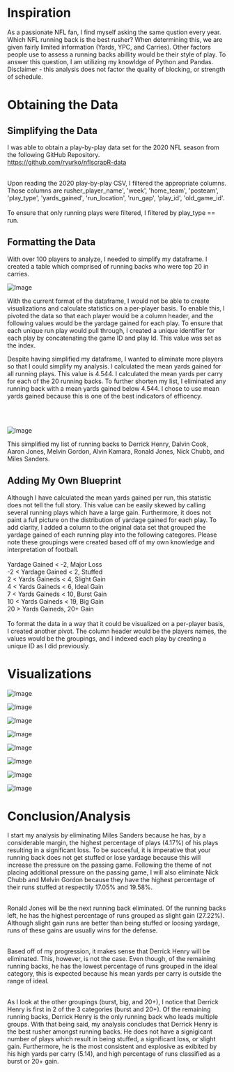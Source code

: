 <h1> Inspiration </h1>
<p> As a passionate NFL fan, I find myself asking the same qustion every year. Which NFL running back is the best rusher? When determining this, we are given fairly limited information (Yards, YPC, and Carries). Other factors people use to assess a running backs abillity would be their style of play. To answer this question, I am utilizing my knowldge of Python and Pandas. Disclaimer - this analysis does not factor the quality of blocking, or strength of schedule.</p>

<h1> Obtaining the Data </h1>

<h2> Simplifying the Data </h2>

I was able to obtain a play-by-play data set for the 2020 NFL season from the following GitHub Repository.<br>
https://github.com/ryurko/nflscrapR-data
<br>
<br>
<p>Upon reading the 2020 play-by-play CSV, I filtered the appropriate columns. Those columns are rusher_player_name', 'week', 'home_team', 'posteam', 'play_type', 'yards_gained', 'run_location', 'run_gap', 'play_id', 'old_game_id'.
 <br>
 <br>
 To ensure that only running plays were filtered, I filtered by play_type == run.</p>

<h2> Formatting the Data </h2> 

With over 100 players to analyze, I needed to simplify my dataframe. I created a table which comprised of running backs who were top 20 in carries. 
<p><img alt="Image" title="icon" src="https://github.com/AbhikMahakul/NFL-Runningback-Analysis/blob/main/Images/Images/Top%2020%20Carries.png" /></p>
<p>
With the current format of the dataframe, I would not be able to create visualizations and calculate statistics on a per-player basis. To enable this, I pivoted the data so that each player would be a column header, and the following values would be the yardage gained for each play. To ensure that each unique run play would pull through, I created a unique identifier for each play by concatenating the game ID and play Id. This value was set as the index. 

Despite having simplified my dataframe, I wanted to eliminate more players so that I could simplify my analysis. I calculated the mean yards gained for all running plays. This value is 4.544. I calculated the mean yards per carry for each of the 20 running backs. To further shorten my list, I eliminated any running back with a mean yards gained below 4.544. I chose to use mean yards gained because this is one of the best indicators of efficency. </p>
<br>
<br>
<p><img alt="Image" title="icon" src="https://github.com/AbhikMahakul/NFL-Runningback-Analysis/blob/main/Images/Images/Top20YPC.png"/></p>

<p> This simplified my list of running backs to Derrick Henry, Dalvin Cook, Aaron Jones, Melvin Gordon, Alvin Kamara, Ronald Jones, Nick Chubb, and Miles Sanders.</p>

<h2> Adding My Own Blueprint </h2>
<p> Although I have calculated the mean yards gained per run, this statistic does not tell the full story. This value can be easily skewed by calling several running plays which have a large gain. Furthermore, it does not paint a full picture on the distribution of yardage gained for each play. To add clarity, I added a column to the original data set that grouped the yardage gained of each running play into the following categores. Please note these groupings were created based off of my own knowledge and interpretation of football. 
 <br>
 <br>
 Yardage Gained < -2, Major Loss<br>
 -2 < Yardage Gained < 2, Stuffed<br>
 2 < Yards Gaineds < 4, Slight Gain <br>
 4 < Yards Gaineds < 6, Ideal Gain <br>
 7 < Yards Gaineds < 10, Burst Gain <br>
 10 < Yards Gaineds < 19, Big Gain <br>
 20 > Yards Gaineds, 20+ Gain <br>
 <br>
To format the data in a way that it could be visualized on a per-player basis, I created another pivot. The column header would be the players names, the values would be the groupings, and I indexed each play by creating a unique ID as I did previously. 
 
<h1> Visualizations </h1>


<p><img alt="Image" title="icon" src="https://github.com/AbhikMahakul/NFL-Runningback-Analysis/blob/main/Images2/Images2/AJones.png"/></p>
<p><img alt="Image" title="icon" src="https://github.com/AbhikMahakul/NFL-Runningback-Analysis/blob/main/Images2/Images2/AKamara.png"/></p>
<p><img alt="Image" title="icon" src="https://github.com/AbhikMahakul/NFL-Runningback-Analysis/blob/main/Images2/Images2/DCook.png"/></p>
<p><img alt="Image" title="icon" src="https://github.com/AbhikMahakul/NFL-Runningback-Analysis/blob/main/Images2/Images2/DHenry.png"/></p>
<p><img alt="Image" title="icon" src="https://github.com/AbhikMahakul/NFL-Runningback-Analysis/blob/main/Images2/Images2/MGordon.png"/></p>
<p><img alt="Image" title="icon" src="https://github.com/AbhikMahakul/NFL-Runningback-Analysis/blob/main/Images2/Images2/MSanders.png"/></p>
<p><img alt="Image" title="icon" src="https://github.com/AbhikMahakul/NFL-Runningback-Analysis/blob/main/Images2/Images2/NChubb.png"/></p>
<p><img alt="Image" title="icon" src="https://github.com/AbhikMahakul/NFL-Runningback-Analysis/blob/main/Images2/Images2/RJones.png"/></p>

<h1> Conclusion/Analysis</h1> 

<p1> I start my analysis by eliminating Miles Sanders because he has, by a considerable margin, the highest percentage of plays (4.17%) of his plays resulting in a significant loss. To be succesful, it is imperative that your running back does not get stuffed or lose yardage because this will increase the pressure on the passing game. Following the theme of not placing additional pressure on the passing game, I will also eliminate Nick Chubb and Melvin Gordon because they have the highest percentage of their runs stuffed at respectily 17.05% and 19.58%. 
 
<br> 
Ronald Jones will be the next running back eliminated. Of the running backs left, he has the highest percentage of runs grouped as slight gain (27.22%). Although slight gain runs are better than being stuffed or loosing yardage, runs of these gains are usually wins for the defense. 

<br> Based off of my progression, it makes sense that Derrick Henry will be eliminated. This, however, is not the case. Even though, of the remaining running backs, he has the lowest percentage of runs grouped in the ideal category, this is expected because his mean yards per carry is outside the range of ideal. 

<br> As I look at the other groupings (burst, big, and 20+), I notice that Derrick Henry is first in 2 of the 3 categories (burst and 20+). Of the remaining running backs, Derrick Henry is the only running back who leads multiple groups. With that being said, my analysis concludes that Derrick Henry is the best rusher amongst running backs. He does not have a signigicant number of plays which result in being stuffed, a significant loss, or slight gain. Furthermore, he is the most consistent and explosive as exibited by his high yards per carry (5.14), and high percentage of runs classified as a burst or 20+ gain. 
                         
                           
  
